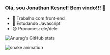 ### Olá, sou Jonathan Kesnel! Bem vindo!!! 👋


- 🔭 Trabalho com front-end
- 🌱 Estudando Javascript 
- 😄 Pronomes: ele/dele

![Anurag's GitHub stats](https://github-readme-stats.vercel.app/api?username=jonathankesnel&show_icons=true&theme=radical)

![snake animation](https://github.com/jonathankesnel/jonathankesnel/blob/output/github-contribution-grid-snake.svg)
  
